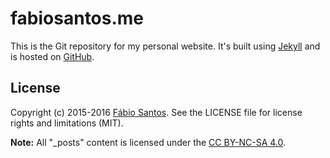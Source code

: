 # fabiosantos.me

This is the Git repository for my personal website. It's built using [Jekyll](http://jekyllrb.com/) and is hosted on [GitHub](https://github.com).


## License

Copyright (c) 2015-2016 [Fábio Santos](http://www.fabiosantos.me). See the LICENSE file for license rights and limitations (MIT).

**Note:** All "_posts" content is licensed under the [CC BY-NC-SA 4.0](http://creativecommons.org/licenses/by-nc-sa/4.0/).
